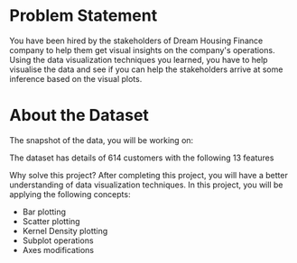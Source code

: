 # Problem Statement
You have been hired by the stakeholders of Dream Housing Finance company to help them get visual insights on the company's operations. Using the data visualization techniques you learned, you have to help visualise the data and see if you can help the stakeholders arrive at some inference based on the visual plots.

# About the Dataset
The snapshot of the data, you will be working on:



The dataset has details of 614 customers with the following 13 features



Why solve this project?
After completing this project, you will have a better understanding of data visualization techniques. In this project, you will be applying the following concepts:

* Bar plotting
* Scatter plotting
* Kernel Density plotting
* Subplot operations
* Axes modifications
